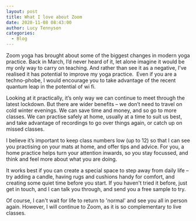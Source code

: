 ```yaml
---
layout: post
title: What I love about Zoom
date: 2020-11-08 08:43:00
author: Lucy Tennyson
categories:
  - Blog
---
```


Zoom yoga has brought about some of the biggest changes in modern yoga practice. Back in March, I’d never heard of it, let alone imagine it would be my only way to carry on teaching. And rather than see it as a negative, I’ve realised it has potential to improve my yoga practice. &nbsp;Even if you are a techno-phobe, I would encourage you to take advantage of the recent quantum leap in the potential of wi fi.

Looking at it practically, it’s only way we can continue to meet through the latest lockdown. But there are wider benefits – we don’t need to travel on cold winter evenings. We can save time and money, and so go to more classes. We can practise safely at home, usually at a time to suit us best, and take advantage of recordings to go over things again, or catch up on missed classes.&nbsp;

I believe it’s important to keep class numbers low (up to 12) so that I can see you practising on your mats at home, and offer tips and advice. For you, a home practice helps turn your attention inwards, so you stay focussed, and think and feel more about what you are doing.

It works best if you can create a special space to step away from daily life – try adding a candle, having rugs and cushions handy for comfort, and creating some quiet time before you start. If you haven't tried it before, just get in touch, and I can talk you through, and send you a free sample to try.&nbsp;

Of course, I can't wait for life to return to 'normal' and see you all in person again. However, I will continue to Zoom, as it is so complementary to live classes.
